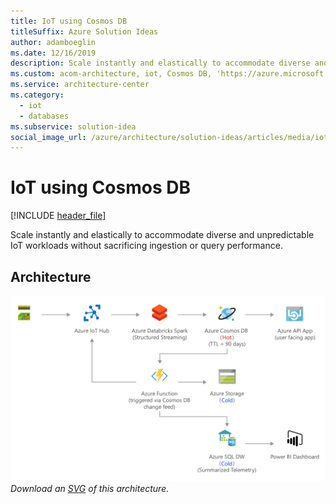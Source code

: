 ```yaml
---
title: IoT using Cosmos DB
titleSuffix: Azure Solution Ideas
author: adamboeglin
ms.date: 12/16/2019
description: Scale instantly and elastically to accommodate diverse and unpredictable IoT workloads without sacrificing ingestion or query performance.
ms.custom: acom-architecture, iot, Cosmos DB, 'https://azure.microsoft.com/solutions/architecture/iot-using-cosmos-db/'
ms.service: architecture-center
ms.category:
  - iot
  - databases
ms.subservice: solution-idea
social_image_url: /azure/architecture/solution-ideas/articles/media/iot-using-cosmos-db.png
---
```


# IoT using Cosmos DB

[!INCLUDE [header_file](../header.md)]

Scale instantly and elastically to accommodate diverse and unpredictable IoT workloads without sacrificing ingestion or query performance.

## Architecture

![Architecture Diagram](../media/iot-using-cosmos-db.png)
*Download an [SVG](../media/iot-using-cosmos-db.svg) of this architecture.*
